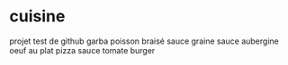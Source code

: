 # cuisine
projet test de github 
garba 
poisson braisé
sauce graine
sauce aubergine
oeuf au plat
pizza
sauce tomate
burger